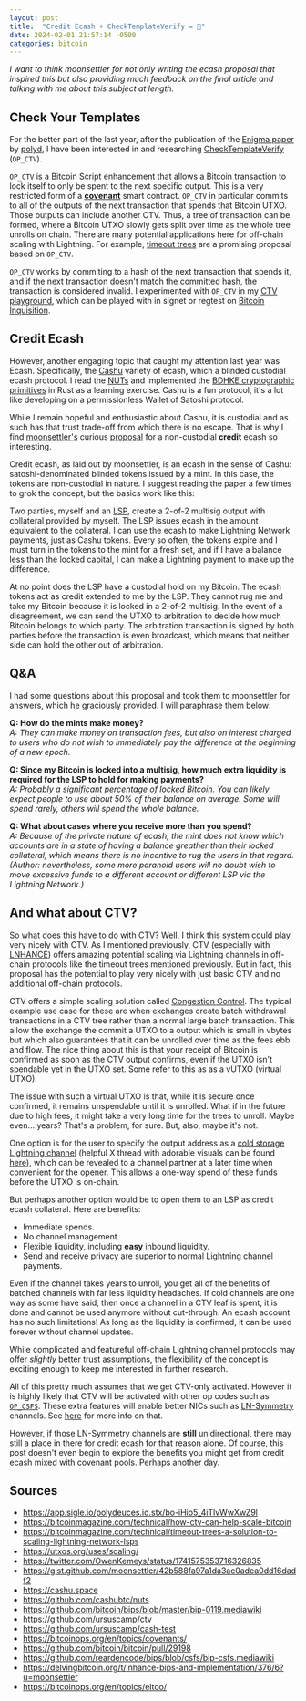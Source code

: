 ```yaml
---
layout: post
title:  "Credit Ecash + CheckTemplateVerify = 🧡"
date: 2024-02-01 21:57:14 -0500
categories: bitcoin
---
```


_I want to think moonsettler for not only writing the ecash proposal that inspired this but also providing much feedback on the final article and talking with me about this subject at length._

## Check Your Templates

For the better part of the last year, after the publication of the [Enigma paper](https://app.sigle.io/polydeuces.id.stx/bo-iHio5_4iTlvWwXwZ9l) by [polyd](https://twitter.com/Polyd_), I have been interested in and researching [CheckTemplateVerify](https://github.com/bitcoin/bips/blob/master/bip-0119.mediawiki) (`OP_CTV`).

`OP_CTV` is a Bitcoin Script enhancement that allows a Bitcoin transaction to lock itself to only be spent to the next specific output. This is a very restricted form of a [__covenant__](https://bitcoinops.org/en/topics/covenants/) smart contract. `OP_CTV` in particular commits to all of the outputs of the next transaction that spends that Bitcoin UTXO. Those outputs can include another CTV. Thus, a tree of transaction can be formed, where a Bitcoin UTXO slowly gets split over time as the whole tree unrolls on chain. There are many potential applications here for off-chain scaling with Lightning. For example, [timeout trees](https://bitcoinmagazine.com/technical/timeout-trees-a-solution-to-scaling-lightning-network-lsps) are a promising proposal based on `OP_CTV`.

`OP_CTV` works by commiting to a hash of the next transaction that spends it, and if the next transaction doesn't match the committed hash, the transaction is considered invalid. I experimented with `OP_CTV` in my [CTV playground](https://github.com/ursuscamp/ctv), which can be played with in signet or regtest on [Bitcoin Inquisition](https://github.com/bitcoin-inquisition/bitcoin).

## Credit Ecash

However, another engaging topic that caught my attention last year was Ecash. Specifically, the [Cashu](https://cashu.space) variety of ecash, which a blinded custodial ecash protocol. I read the [NUTs](https://github.com/cashubtc/nuts) and implemented the [BDHKE cryptographic primitives](https://github.com/ursuscamp/cash-test) in Rust as a learning exercise. Cashu is a fun protocol, it's a lot like developing on a permissionless Wallet of Satoshi protocol.

While I remain hopeful and enthusiastic about Cashu, it is custodial and as such has that trust trade-off from which there is no escape. That is why I find [moonsettler's](https://twitter.com/4moonsettler) curious [proposal](https://gist.github.com/moonsettler/42b588fa97a1da3ac0adea0dd16dadf2) for a non-custodial **credit** ecash so interesting.

Credit ecash, as laid out by moonsettler, is an ecash in the sense of Cashu: satoshi-denominated blinded tokens issued by a mint. In this case, the tokens are non-custodial in nature. I suggest reading the paper a few times to grok the concept, but the basics work like this:

Two parties, myself and an [LSP](https://guide.bolt.fun/guide/lsp), create a 2-of-2 multisig output with collateral provided by myself. The LSP issues ecash in the amount equivalent to the collateral. I can use the ecash to make Lightning Network payments, just as Cashu tokens. Every so often, the tokens expire and I must turn in the tokens to the mint for a fresh set, and if I have a balance less than the locked capital, I can make a Lightning payment to make up the difference.

At no point does the LSP have a custodial hold on my Bitcoin. The ecash tokens act as credit extended to me by the LSP. They cannot rug me and take my Bitcoin because it is locked in a 2-of-2 multisig. In the event of a disagreement, we can send the UTXO to arbitration to decide how much Bitcoin belongs to which party. The arbitration transaction is signed by both parties before the transaction is even broadcast, which means that neither side can hold the other out of arbitration.

## Q&A

I had some questions about this proposal and took them to moonsettler for answers, which he graciously provided. I will paraphrase them below:

__Q: How do the mints make money?__<br>
_A: They can make money on transaction fees, but also on interest charged to users who do not wish to immediately pay the difference at the beginning of a new epoch._

__Q: Since my Bitcoin is locked into a multisig, how much extra liquidity is required for the LSP to hold for making payments?__<br>
_A: Probably a significant percentage of locked Bitcoin. You can likely expect people to use about 50% of their balance on average. Some will spend rarely, others will spend the whole balance._

__Q: What about cases where you receive more than you spend?__<br>
_A: Because of the private nature of ecash, the mint does not know which accounts are in a state of having a balance greather than their locked collateral, which means there is no incentive to rug the users in that regard. (Author: nevertheless, some more paranoid users will no doubt wish to move excessive funds to a different account or different LSP via the Lightning Network.)_

## And what about CTV?

So what does this have to do with CTV? Well, I think this system could play very nicely with CTV. As I mentioned previously, CTV (especially with [LNHANCE](https://github.com/bitcoin/bitcoin/pull/29198)) offers amazing potential scaling via Lightning channels in off-chain protocols like the timeout trees mentioned previously. But in fact, this proposal has the potential to play very nicely with just basic CTV and no additional off-chain protocols.

CTV offers a simple scaling solution called [Congestion Control](https://utxos.org/uses/scaling/). The typical example use case for these are when exchanges create batch withdrawal transactions in a CTV tree rather than a normal large batch transaction. This allow the exchange the commit a UTXO to a output which is small in vbytes but which also guarantees that it can be unrolled over time as the fees ebb and flow. The nice thing about this is that your receipt of Bitcoin is confirmed as soon as the CTV output confirms, even if the UTXO isn't spendable yet in the UTXO set. Some refer to this as as a vUTXO (virtual UTXO).

The issue with such a virtual UTXO is that, while it is secure once confirmed, it remains unspendable until it is unrolled. What if in the future due to high fees, it might take a very long time for the trees to unroll. Maybe even... years? That's a problem, for sure. But, also, maybe it's not.

One option is for the user to specify the output address as a [cold storage Lightning channel](https://utxos.org/uses/batch-channels/) (helpful X thread with adorable visuals can be found [here](https://twitter.com/OwenKemeys/status/1741575353716326835)), which can be revealed to a channel partner at a later time when convenient for the opener. This allows a one-way spend of these funds before the UTXO is on-chain.

But perhaps another option would be to open them to an LSP as credit ecash collateral. Here are benefits:

* Immediate spends.
* No channel management.
* Flexible liquidity, including __easy__ inbound liquidity.
* Send and receive privacy are superior to normal Lightning channel payments.

Even if the channel takes years to unroll, you get all of the benefits of batched channels with far less liquidity headaches. If cold channels are one way as some have said, then once a channel in a CTV leaf is spent, it is done and cannot be used anymore without cut-through. An ecash account has no such limitations! As long as the liquidity is confirmed, it can be used forever without channel updates.

While complicated and featureful off-chain Lightning channel protocols may offer _slightly_ better trust assumptions, the flexibility of the concept is exciting enough to keep me interested in further research.

All of this pretty much assumes that we get CTV-only activated. However it is highly likely that CTV will be activated with other op codes such as [`OP_CSFS`](https://github.com/reardencode/bips/blob/csfs/bip-csfs.mediawiki). These extra features will enable better NICs such as [LN-Symmetry](https://bitcoinops.org/en/topics/eltoo/) channels. See [here](https://delvingbitcoin.org/t/lnhance-bips-and-implementation/376/6?u=moonsettler) for more info on that.

However, if those LN-Symmetry channels are __still__ unidirectional, there may still a place in there for credit ecash for that reason alone. Of course, this post doesn't even begin to explore the benefits you might get from credit ecash mixed with covenant pools. Perhaps another day.

## Sources

* <https://app.sigle.io/polydeuces.id.stx/bo-iHio5_4iTlvWwXwZ9l>
* <https://bitcoinmagazine.com/technical/how-ctv-can-help-scale-bitcoin>
* <https://bitcoinmagazine.com/technical/timeout-trees-a-solution-to-scaling-lightning-network-lsps>
* <https://utxos.org/uses/scaling/>
* <https://twitter.com/OwenKemeys/status/1741575353716326835>
* <https://gist.github.com/moonsettler/42b588fa97a1da3ac0adea0dd16dadf2>
* <https://cashu.space>
* <https://github.com/cashubtc/nuts>
* <https://github.com/bitcoin/bips/blob/master/bip-0119.mediawiki>
* <https://github.com/ursuscamp/ctv>
* <https://github.com/ursuscamp/cash-test>
* <https://bitcoinops.org/en/topics/covenants/>
* <https://github.com/bitcoin/bitcoin/pull/29198>
* <https://github.com/reardencode/bips/blob/csfs/bip-csfs.mediawiki>
* <https://delvingbitcoin.org/t/lnhance-bips-and-implementation/376/6?u=moonsettler>
* <https://bitcoinops.org/en/topics/eltoo/> 
